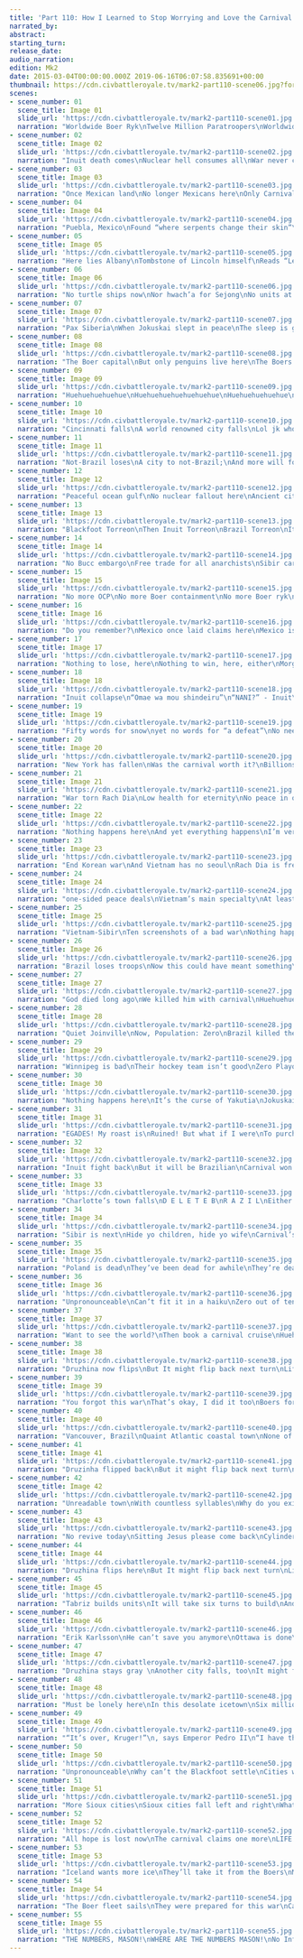 ```yaml
---
title: 'Part 110: How I Learned to Stop Worrying and Love the Carnival'
narrated_by: 
abstract: 
starting_turn: 
release_date: 
audio_narration: 
edition: Mk2
date: 2015-03-04T00:00:00.000Z 2019-06-16T06:07:58.835691+00:00 
thumbnail: https://cdn.civbattleroyale.tv/mark2-part110-scene06.jpg?format=webp&nearlossless=1
scenes:
- scene_number: 01
  scene_title: Image 01
  slide_url: 'https://cdn.civbattleroyale.tv/mark2-part110-scene01.jpg'
  narration: "Worldwide Boer Ryk\nTwelve Million Paratroopers\nWorldwide Brazil Ryk\nWelcome to the Civ Battle Royale part 110. I, Poblano, will be your narrator for this week, and if you can’t tell, there will be lots of haikus this part. Our OC for this week is a map of the Boers at their greatest extent. We can see now just how much they’ve lost. Poor, poor Boers."
- scene_number: 02
  scene_title: Image 02
  slide_url: 'https://cdn.civbattleroyale.tv/mark2-part110-scene02.jpg'
  narration: "Inuit death comes\nNuclear hell consumes all\nWar never changes. \nLast week saw the Inuit make a fatal error: They declared on the Buccs, who had a defensive pact with Brazil(I guess the Buccs forgot that Brazil slaughtered them long ago). This will not end well for them. Nukes slaughtered their units that were stationed at the borders. This is the third Inuit-Brazil war since the reboot. Third time’s the charm, as they say."
- scene_number: 03
  scene_title: Image 03
  slide_url: 'https://cdn.civbattleroyale.tv/mark2-part110-scene03.jpg'
  narration: "Once Mexican land\nNo longer Mexicans here\nOnly Carnival\nCoiot’s Note: Lunar will be joining Poblano narrating the odd numbered slides below the haikus.\nXcoms are truly winning the war for Brazil here. Brazil also don‘t have open borders with Blackfoot but do with Kimberley. I see they recognize the true foes here."
- scene_number: 04
  scene_title: Image 04
  slide_url: 'https://cdn.civbattleroyale.tv/mark2-part110-scene04.jpg'
  narration: "Puebla, Mexico\nFound “where serpents change their skin”\nAnd where XCOMs land\nBrazil seems to be focusing on taking every single former Mexican city, Puebla being the latest victim. Jeez, a nuclear war being fought over Mexico? Haven’t we seen this before? Quit with the re-runs Blue Cassette."
- scene_number: 05
  scene_title: Image 05
  slide_url: 'https://cdn.civbattleroyale.tv/mark2-part110-scene05.jpg'
  narration: "Here lies Albany\nTombstone of Lincoln himself\nReads “Let Freedom Ring”\nSurprisingly it seems that Inuit have a strong defense here. Brazil is becoming weak and Inuit have ton of planes in the area. It seems that pushing beyond here will be tough. Of note: Cincinnati is now completely blocked off by Buccaneer Bordergore™"
- scene_number: 06
  scene_title: Image 06
  slide_url: 'https://cdn.civbattleroyale.tv/mark2-part110-scene06.jpg'
  narration: "No turtle ships now\nNor hwach’a for Sejong\nNo units at all\nKorea is running out of units quickly. Vietnam seems to be focusing on Korean coastal cities first, a wise strategy. Korea has no way to reinforce these cities. More importantly, Brazil and Vietnam do not have open borders. Brazil’s city in this region is just more ammo for the “Delete Brazil” camp."
- scene_number: 07
  scene_title: Image 07
  slide_url: 'https://cdn.civbattleroyale.tv/mark2-part110-scene07.jpg'
  narration: "Pax Siberia\nWhen Jokuskai slept in peace\nThe sleep is gone now\nYakutian capital seems to the only thing flipping. I could see Tommot flipping once as well, but it seems to be flipping for once as they move east. I do however find it difficult for Korea to make long term gains here though."
- scene_number: 08
  scene_title: Image 08
  slide_url: 'https://cdn.civbattleroyale.tv/mark2-part110-scene08.jpg'
  narration: "The Boer capital\nBut only penguins live here\nThe Boers are dead\nThe Boers have been restricted to the antarctic. These cities do not hold any humans anymore. They have populated by robotic human-penguin hybrids for years. Now the robo-penguins are all that remains of the Boers. Australia declares war to try to get rid of the penguins."
- scene_number: 09
  scene_title: Image 09
  slide_url: 'https://cdn.civbattleroyale.tv/mark2-part110-scene09.jpg'
  narration: "Huehuehuehuehue\nHuehuehuehuehuehuehue\nHuehuehuehuehue\nIt seems the remains of former Texas proper are good health packs for this army as it moves onward. A good amount of Brazil disappeared as a good amount of Inuit form. If Ekeuhnick can hold, they might hold onto the husk of America. Also, Brazil has Giant Death Robots. Yeah. Moving on."
- scene_number: 10
  scene_title: Image 10
  slide_url: 'https://cdn.civbattleroyale.tv/mark2-part110-scene10.jpg'
  narration: "Cincinnati falls\nA world renowned city falls\nLol jk who cares\nInuit have some troops on the coast to defend this region, but the real worry is their interior core is defenseless. They may protect the coast, BUT AT WHAT COST? AT WHAT COST?"
- scene_number: 11
  scene_title: Image 11
  slide_url: 'https://cdn.civbattleroyale.tv/mark2-part110-scene11.jpg'
  narration: "Not-Brazil loses\nA city to not-Brazil;\nAnd more will follow\nBrazil is still being detrimental to the Vietnamese war efforts and Australia is ensuring the war will be one sided. Australia does as Australia does I suppose."
- scene_number: 12
  scene_title: Image 12
  slide_url: 'https://cdn.civbattleroyale.tv/mark2-part110-scene12.jpg'
  narration: "Peaceful ocean gulf\nNo nuclear fallout here\nAncient citadels\nThe gulf coast is almost unified. All that remains of the ancient maya, Mexicans, and texans is the city names and citadels. It’s a shame."
- scene_number: 13
  scene_title: Image 13
  slide_url: 'https://cdn.civbattleroyale.tv/mark2-part110-scene13.jpg'
  narration: "Blackfoot Torreon\nThen Inuit Torreon\nBrazil Torreon\nIt’s more likely that this front will flip over and over much like the Blackfoot Mexico war of old. War will be determined on the whims of central US. So it’s like the US election. Except with nukes, death and Brazilians."
- scene_number: 14
  scene_title: Image 14
  slide_url: 'https://cdn.civbattleroyale.tv/mark2-part110-scene14.jpg'
  narration: "No Bucc embargo\nFree trade for all anarchists\nSibir carpeted\nThe Buccaneers aren’t embargoed, which means they are free to export rum and syphilis and import plunder and booty."
- scene_number: 15
  scene_title: Image 15
  slide_url: 'https://cdn.civbattleroyale.tv/mark2-part110-scene15.jpg'
  narration: "No more OCP\nNo more Boer containment\nNo more Boer ryk\n“Dear goodness. Oh geez. Oh dang. Oh darn. Oh wow. Guys, I think this game is over”…. Is what I would say if these weren’t primarily hovertank. You keep on being you Pedro."
- scene_number: 16
  scene_title: Image 16
  slide_url: 'https://cdn.civbattleroyale.tv/mark2-part110-scene16.jpg'
  narration: "Do you remember?\nMexico once laid claims here\nMexico is dead\nThe Brazilian push finally reaches cities that were originally Blackfoot, a testament to the amount of land the Blackfoot conquered from Mexico before the Inuit brutally slaughtered them."
- scene_number: 17
  scene_title: Image 17
  slide_url: 'https://cdn.civbattleroyale.tv/mark2-part110-scene17.jpg'
  narration: "Nothing to lose, here\nNothing to win, here, either\nMorgan is alone\nThe Buccaneers are officially surrounded on 3 sides by Brazil. There is no territory for them to conquer. The Buccaneers helped Brazil win this war by ruthlessly slinging nukes because they have nothing else to lose."
- scene_number: 18
  scene_title: Image 18
  slide_url: 'https://cdn.civbattleroyale.tv/mark2-part110-scene18.jpg'
  narration: "Inuit collapse\n“Omae wa mou shindeiru”\n“NANI?” - Inuit\nFort Rouille is a massive multiplayer shooter where sixty war trained warriors drop into a map and fight it to the death. Except they are all Brazilian. And just like the game that shall not be named, there is one flagy boi doing absolutely nothing waiting to die. Of actual note Iceland can probably make some gains here… is what I would say if Iceland had a single melee unit period."
- scene_number: 19
  scene_title: Image 19
  slide_url: 'https://cdn.civbattleroyale.tv/mark2-part110-scene19.jpg'
  narration: "Fifty words for snow\nyet no words for “a defeat”\nNo need, until now\nOut of nowhere, a great mass of Brazilian units appears to greet the Inuit defenders. I wonder if this how people felt when the mongols invaded in. A great number of cities fall. The Inuit have never tasted defeat before."
- scene_number: 20
  scene_title: Image 20
  slide_url: 'https://cdn.civbattleroyale.tv/mark2-part110-scene20.jpg'
  narration: "New York has fallen\nWas the carnival worth it?\nBillions have now died\nI used to think it was unlikely that the front wouldn’t be supplied by Brazil, but I think I know why more units keep on appearing here. Brazil have been using airports to teleport units to the frontline using Inuits well developed territory, turning the roads that Inuit made in their sleep to their advantage to bring units from the core. If Inuit was joined with a power like Sibir, this war might be less decisive, but all units generated by Brazil appear in the front, airdrop to the front and paradrop to the warfront. Unless Sibir attacks now, this is over folks."
- scene_number: 21
  scene_title: Image 21
  slide_url: 'https://cdn.civbattleroyale.tv/mark2-part110-scene21.jpg'
  narration: "War torn Rach Dia\nLow health for eternity\nNo peace in our time\nIf you looked at the screenshot of last turn, you probably could see this coming. Rach dia will be at zero health for a long time, but there’s little to no chance Korea takes it back."
- scene_number: 22
  scene_title: Image 22
  slide_url: 'https://cdn.civbattleroyale.tv/mark2-part110-scene22.jpg'
  narration: "Nothing happens here\nAnd yet everything happens\nI’m very confused\nAs predicted, Tommot and Jokuskai remain in Sibir’s hand. Inuit clogging up this war while losing another. All in all things are proceeding all on schedule."
- scene_number: 23
  scene_title: Image 23
  slide_url: 'https://cdn.civbattleroyale.tv/mark2-part110-scene23.jpg'
  narration: "End Korean war\nAnd Vietnam has no seoul\nRach Dia is free\nWell, way to make me look dumb, Vietnam. Rach dia doesn’t have to worry about war for a while now. Vietnam gets most of the Korean peninsula… except for the south part. Motion to call Korea “South Korea” for the rest of the game."
- scene_number: 24
  scene_title: Image 24
  slide_url: 'https://cdn.civbattleroyale.tv/mark2-part110-scene24.jpg'
  narration: "one-sided peace deals\nVietnam’s main specialty\nAt least ten cities\nAustralia not having open borders with Vietnam is huge here, effectively entirely crippling and immortalizing Seoul up north and forcing his mediocre navy down south. Vietnam, how did you do it? How did you take an entire Buccaneer amount of land in a one-sided trade deal? Teach me your methods."
- scene_number: 25
  scene_title: Image 25
  slide_url: 'https://cdn.civbattleroyale.tv/mark2-part110-scene25.jpg'
  narration: "Vietnam-Sibir\nTen screenshots of a bad war\nNothing happens here\nNothing here has changed since the last screenshot. For some reason, this makes me feel tired. Maybe it’s the former Yakutian lands?"
- scene_number: 26
  scene_title: Image 26
  slide_url: 'https://cdn.civbattleroyale.tv/mark2-part110-scene26.jpg'
  narration: "Brazil loses troops\nNow this could have meant something\nBut Inuit dumb\nThis seems to be the holding point for now. Brazil is overstretched on this front and they do not have significant enough air superiority for this to mean more than a few city flips. Inuit also are bringing out their most feared unit. Artillery."
- scene_number: 27
  scene_title: Image 27
  slide_url: 'https://cdn.civbattleroyale.tv/mark2-part110-scene27.jpg'
  narration: "God died long ago\nWe killed him with carnival\nHuehuehuehuehue\nThe Inuit quickly try to get their troops to the interior, but in doing so leave their coastal cities unprotected. Look for Montreal and Vancouver to fall soon. Vancouver being on the east coast is triggering me right now."
- scene_number: 28
  scene_title: Image 28
  slide_url: 'https://cdn.civbattleroyale.tv/mark2-part110-scene28.jpg'
  narration: "Quiet Joinville\nNow, Population: Zero\nBrazil killed them all\nThese mountains are likely to be a meat grinder as man versus machine here and the only victor is the bloodthirstiness stat at the end of the part. Let us all celebrate the senseless death. In more positive news. Brazil has almost fully formed the former empire of their once ally Blackfoot."
- scene_number: 29
  scene_title: Image 29
  slide_url: 'https://cdn.civbattleroyale.tv/mark2-part110-scene29.jpg'
  narration: "Winnipeg is bad\nTheir hockey team isn’t good\nZero Playoff Wins\nExcuse me for the hockey jokes, but Winnipeg is the latest city to fall to the Brazilian horde. Look for more cities to fall as Brazilian troops teleport and paradrop behind the Inuit troops. Nothing personnel, Ekeuhnick.\n(Lunar Note: No U)"
- scene_number: 30
  scene_title: Image 30
  slide_url: 'https://cdn.civbattleroyale.tv/mark2-part110-scene30.jpg'
  narration: "Nothing happens here\nIt’s the curse of Yakutia\nJokuskai is cursed.\nSibir front has slowly moved inwards. It seems unlikely that this war will go on longer. But the question is how much border gore will the peace deal accomplish. Finnish supporters wait with bated breaths."
- scene_number: 31
  scene_title: Image 31
  slide_url: 'https://cdn.civbattleroyale.tv/mark2-part110-scene31.jpg'
  narration: "EGADES! My roast is\nRuined! But what if I were\nTo purchase fast food\nI’m not sure what i’m looking at here. Aurora Boer-ealis? Steamed SAMs? Either way, Carthaginian cities have advanced in technology. Hannibal would be disgusted."
- scene_number: 32
  scene_title: Image 32
  slide_url: 'https://cdn.civbattleroyale.tv/mark2-part110-scene32.jpg'
  narration: "Inuit fight back\nBut it will be Brazilian\nCarnival won’t stop\nBlackfoot abandon Inuit even more so, allowing the famously flipped city of A’Aninin to relive old times once more. I think this is worthy of a celebration. If only there was a globally recognized festival they could participate in?"
- scene_number: 33
  scene_title: Image 33
  slide_url: 'https://cdn.civbattleroyale.tv/mark2-part110-scene33.jpg'
  narration: "Charlotte’s town falls\nD E L E T E B\nR A Z I L\nEither Inuit troops are retreating and letting Brazil push north unimpeded, or Brazil is simply slaughtering them. I’m inclined to believe the first one, in which case: Ekeuhnick, this isn’t Russia. You can’t raze your own cities and hope the harsh winter will kill Brazilian troops. It doesn’t work that way."
- scene_number: 34
  scene_title: Image 34
  slide_url: 'https://cdn.civbattleroyale.tv/mark2-part110-scene34.jpg'
  narration: "Sibir is next\nHide yo children, hide yo wife\nCarnival’s coming\nFor real tho’ this war would be absolutely beautifully chaotic. A war from the inside out with an equally superior groundforce. If they only had an airforce to back that us, it could be something to fear. Sibir has to war and now. Do it."
- scene_number: 35
  scene_title: Image 35
  slide_url: 'https://cdn.civbattleroyale.tv/mark2-part110-scene35.jpg'
  narration: "Poland is dead\nThey’ve been dead for awhile\nThey’re dead in sea-bricks\nPoor Poland. They didn’t have a chance in the BR and they didn’t make it into CBRX. I’m sure the 2 or 3 Poland supporters left have been happy to see their former enemies slaughtered by Brazil though."
- scene_number: 36
  scene_title: Image 36
  slide_url: 'https://cdn.civbattleroyale.tv/mark2-part110-scene36.jpg'
  narration: "Unpronounceable\nCan’t fit it in a haiku\nZero out of ten.\nBrazil keeps on hitting about their belts. I would say that this is exceptional, but this is just normal business for Brazil. When they were fighting in wars, Brazil were building units. When they were nuking their neighbours into irrelevance, Brazil built units. When they wasted their days being diplomatic with Blackfoot, they cultivated even more units. And now that the world is on fire and Brazilians are at Inuit gate, you have the audacity to come to Pedro for forgiveness?"
- scene_number: 37
  scene_title: Image 37
  slide_url: 'https://cdn.civbattleroyale.tv/mark2-part110-scene37.jpg'
  narration: "Want to see the world?\nThen book a carnival cruise\nHuehuehuehuehue\nI could see an Inuit pushback in this region, but it would ultimately be a big mistake for the Inuit as Brazil continues to jump behind Inuit lines. Vancouver is at low enough health that if Brazil can get a melee unit nearby it’s gone. Those submarines in the coast aren’t helping the Inuit, either."
- scene_number: 38
  scene_title: Image 38
  slide_url: 'https://cdn.civbattleroyale.tv/mark2-part110-scene38.jpg'
  narration: "Druzhina now flips\nBut It might flip back next turn\nLife is meaningless\nThe war is chaotic all around. Remember the Korean denouncement of Australia; yeah that might be the worst decision in the history of everything CBR. There is more Australia fighting units here than there are people who hate Australia. That’s a lot of units."
- scene_number: 39
  scene_title: Image 39
  slide_url: 'https://cdn.civbattleroyale.tv/mark2-part110-scene39.jpg'
  narration: "You forgot this war\nThat’s okay, I did it too\nBoers forgot too\nRemember the first Boer-Sweden war? That was when we really though the Boers were really unstoppable. They won the first OCP, slaughtered Ethiopia, and captured a lot of Sweden cities. Sweden only forced a stalemate through nuking their own former cities."
- scene_number: 40
  scene_title: Image 40
  slide_url: 'https://cdn.civbattleroyale.tv/mark2-part110-scene40.jpg'
  narration: "Vancouver, Brazil\nQuaint Atlantic coastal town\nNone of this is real\nThis seems likely to flip, but units here are getting a bit worse off for wear. Paratroopers replace XCOM and no Giant Death Robots are to be found. Does this mean that Brazil are done aggressing. Haha. Haha. Ha. No."
- scene_number: 41
  scene_title: Image 41
  slide_url: 'https://cdn.civbattleroyale.tv/mark2-part110-scene41.jpg'
  narration: "Druzinha flipped back\nBut it might flip back next turn\nLife is meaningless\nKorea continues to defend this region despite being nearly out of units. They flipped Druzhina to keep for part of another turn, but was it worth it? When the city flips back they’ll lose yet another unit and the defense will get even more dire."
- scene_number: 42
  scene_title: Image 42
  slide_url: 'https://cdn.civbattleroyale.tv/mark2-part110-scene42.jpg'
  narration: "Unreadable town\nWith countless syllables\nWhy do you exist\nIt’s alright haiku. You’ll find some peace in knowing that these cities will never be assaulted ever again. The game is over."
- scene_number: 43
  scene_title: Image 43
  slide_url: 'https://cdn.civbattleroyale.tv/mark2-part110-scene43.jpg'
  narration: "No revive today\nSitting Jesus please come back\nCylinder needs you\nThe Sioux Inuit are collapsing rapidly. They lose a lot of former Sioux cities. Perhaps if they flip them back we’ll see a panic revival? Hopefully the Inuit have been studying ancient Kilwa defense strategies."
- scene_number: 44
  scene_title: Image 44
  slide_url: 'https://cdn.civbattleroyale.tv/mark2-part110-scene44.jpg'
  narration: "Druzhina flips here\nBut It might flip back next turn\nLife is meaningless\nIn other exciting news Nizhnekolymsy and Tyukansoye and Verkhnevilyuysk have nice names. Your welcome voice narrator sir. It seems likely that Mongolia might make some gains here. Yeah, I said that. What is the Battle Royale?"
- scene_number: 45
  scene_title: Image 45
  slide_url: 'https://cdn.civbattleroyale.tv/mark2-part110-scene45.jpg'
  narration: "Tabriz builds units\nIt will take six turns to build\nAnd six turns to die\nTabriz is a rare city in this BR: it hasn’t had time to redevelop, so it actually takes more than 2 or 3 turns to build a unit. Too bad this biotrooper is probably doomed to die in a Korean meat grinder."
- scene_number: 46
  scene_title: Image 46
  slide_url: 'https://cdn.civbattleroyale.tv/mark2-part110-scene46.jpg'
  narration: "Erik Karlsson\nHe can’t save you anymore\nOttawa is done\nSee, this joke is funny because Erik Karlsson is a hockey player for the Ottawa Senators and he dragged them to the playoffs last year but this year the Senators are really bad and he got hurt and so he can’t drag them to the playoffs and also he almost got traded this year and I’m sorry for this comparison I’m so sorry. All this to say Ottawa fell to Brazil."
- scene_number: 47
  scene_title: Image 47
  slide_url: 'https://cdn.civbattleroyale.tv/mark2-part110-scene47.jpg'
  narration: "Druzhina stays gray \nAnother city falls, too\nIt might flip back tho\nDruzhina is now firmly Siberian. The Korean flip was wasted. The northern city is likely to stay Siberian if Korea can’t sneak a melee unit in."
- scene_number: 48
  scene_title: Image 48
  slide_url: 'https://cdn.civbattleroyale.tv/mark2-part110-scene48.jpg'
  narration: "Must be lonely here\nIn this desolate icetown\nSix million penguins\nSince there’s nothing species to note here: I thought I might as well take note that Cargo Ships have an icon that looks like a sail. I know the unit graphic changes, but I like to imagine them refusing to stop using ships with sails in the Futuristic time of 5351AD. Dear God."
- scene_number: 49
  scene_title: Image 49
  slide_url: 'https://cdn.civbattleroyale.tv/mark2-part110-scene49.jpg'
  narration: "“It’s over, Kruger!”\n, says Emperor Pedro II\n“I have the high ground!”\nThis might be worrying for the Penguins if Brazil actually had a navy or any place to land their troops. At least Boer’s lose their carriers to strikes, which can no doubt help the zombified Boer nation’s limited resources."
- scene_number: 50
  scene_title: Image 50
  slide_url: 'https://cdn.civbattleroyale.tv/mark2-part110-scene50.jpg'
  narration: "Unpronounceable\nWhy can’t the Blackfoot settle\nCities with real names\nT-This has to be the end right? This has to be the end to oppression. This has to be end of Brazilian dominance. I’ll pull a quote from Hamilton to aid us in the upcoming battles.\n“Scratch that; this is not a moment, it’s the movement. Where all the hungriest brothers with something to prove went? Foes oppose us, we take an honest stand. We roll like Moses, claimin’ our promised land.  If they win their independence. Does that guarantee freedom for their descendants. Or will the blood be shed begin an endless cycle of vengeance and death with no defendants.”\nDawkinzz Note: Hey come on now, don’t go disrespecting my Blackfoot! Sure I can be a bit harsh on Sweden, Norway, and Finland, but whatever!"
- scene_number: 51
  scene_title: Image 51
  slide_url: 'https://cdn.civbattleroyale.tv/mark2-part110-scene51.jpg'
  narration: "More Sioux cities\nSioux cities fall left and right\nWhat is this, part nine?\nThis is a serious throwback to 100 parts back. Does anyone even remember the Sioux? Perhaps we will forget the Inuit in much the same manner as the Sioux."
- scene_number: 52
  scene_title: Image 52
  slide_url: 'https://cdn.civbattleroyale.tv/mark2-part110-scene52.jpg'
  narration: "All hope is lost now\nThe carnival claims one more\nLIFE IS PAIN. I HATE-\nThis is painful  This is really painful. This might truly be the last defense force for the Great White North. I truly accept our new Brazilian overlord."
- scene_number: 53
  scene_title: Image 53
  slide_url: 'https://cdn.civbattleroyale.tv/mark2-part110-scene53.jpg'
  narration: "Iceland wants more ice\nThey’ll take it from the Boers\nMaximum Iceland\nBoy this was a relevant war declaration like, 4 parts ago. Man, people must really hate the Penguins. Just like real life(Hockey joke please ignore)."
- scene_number: 54
  scene_title: Image 54
  slide_url: 'https://cdn.civbattleroyale.tv/mark2-part110-scene54.jpg'
  narration: "The Boer fleet sails\nThey were prepared for this war\nCarriers will die\nTruly the most exciting battle that no doubt millions upon millions of people will tune in next time! Now for the Info Addict!"
- scene_number: 55
  scene_title: Image 55
  slide_url: 'https://cdn.civbattleroyale.tv/mark2-part110-scene55.jpg'
  narration: "THE NUMBERS, MASON!\nWHERE ARE THE NUMBERS MASON!\nNo Info-Addict\nWell, this is the end of the part. There is no Info Addict. I thank you for reading all my bad haikus, and I thank LunarNeedle. He did roughly half of the narration other than the haikus, and for that I am greatly thankful. Vote millard fillmore and DELETE BRAZIL~ Poblano/Argyle/One tile island crusader/GIF/limozeen581"
---
```

